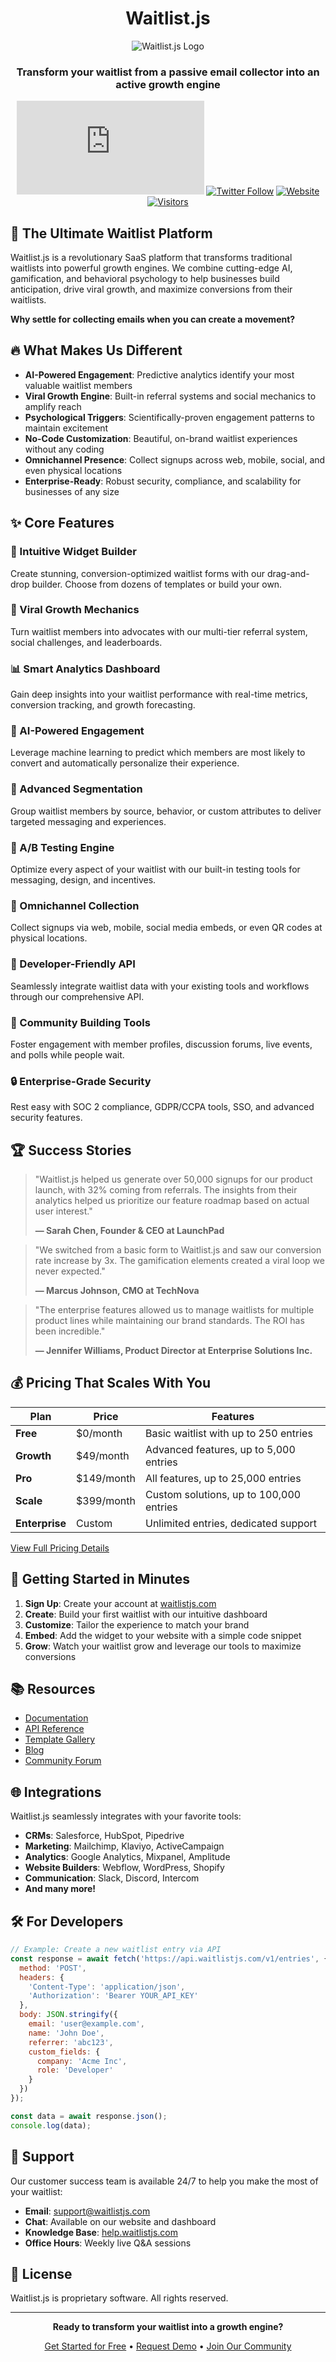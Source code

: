 <div align="center">

# Waitlist.js

![Waitlist.js Logo](/public/logo.svg)

### Transform your waitlist from a passive email collector into an active growth engine

[![GitHub stars](https://img.shields.io/github/stars/waitlistjs/waitlist.js?style=social)](https://github.com/waitlistjs/waitlist.js)
[![Twitter Follow](https://img.shields.io/twitter/follow/waitlistjs?style=social)](https://twitter.com/waitlistjs)
[![Website](https://img.shields.io/badge/Website-waitlistjs.com-blue)](https://waitlistjs.com)
[![Visitors](https://api.visitorbadge.io/api/combined?path=https%3A%2F%2Fgithub.com%2FSH20RAJ%2Fwaitlist.js&countColor=%23263759&style=flat-square)](https://visitorbadge.io/status?path=https%3A%2F%2Fgithub.com%2FSH20RAJ%2Fwaitlist.js)


</div>

## 🚀 The Ultimate Waitlist Platform

Waitlist.js is a revolutionary SaaS platform that transforms traditional waitlists into powerful growth engines. We combine cutting-edge AI, gamification, and behavioral psychology to help businesses build anticipation, drive viral growth, and maximize conversions from their waitlists.

**Why settle for collecting emails when you can create a movement?**

## 🔥 What Makes Us Different

- **AI-Powered Engagement**: Predictive analytics identify your most valuable waitlist members
- **Viral Growth Engine**: Built-in referral systems and social mechanics to amplify reach
- **Psychological Triggers**: Scientifically-proven engagement patterns to maintain excitement
- **No-Code Customization**: Beautiful, on-brand waitlist experiences without any coding
- **Omnichannel Presence**: Collect signups across web, mobile, social, and even physical locations
- **Enterprise-Ready**: Robust security, compliance, and scalability for businesses of any size

## ✨ Core Features

### 🎨 Intuitive Widget Builder
Create stunning, conversion-optimized waitlist forms with our drag-and-drop builder. Choose from dozens of templates or build your own.

### 🚀 Viral Growth Mechanics
Turn waitlist members into advocates with our multi-tier referral system, social challenges, and leaderboards.

### 📊 Smart Analytics Dashboard
Gain deep insights into your waitlist performance with real-time metrics, conversion tracking, and growth forecasting.

### 🤖 AI-Powered Engagement
Leverage machine learning to predict which members are most likely to convert and automatically personalize their experience.

### 🎯 Advanced Segmentation
Group waitlist members by source, behavior, or custom attributes to deliver targeted messaging and experiences.

### 🔄 A/B Testing Engine
Optimize every aspect of your waitlist with our built-in testing tools for messaging, design, and incentives.

### 📱 Omnichannel Collection
Collect signups via web, mobile, social media embeds, or even QR codes at physical locations.

### 🔌 Developer-Friendly API
Seamlessly integrate waitlist data with your existing tools and workflows through our comprehensive API.

### 👥 Community Building Tools
Foster engagement with member profiles, discussion forums, live events, and polls while people wait.

### 🔒 Enterprise-Grade Security
Rest easy with SOC 2 compliance, GDPR/CCPA tools, SSO, and advanced security features.

## 🏆 Success Stories

> "Waitlist.js helped us generate over 50,000 signups for our product launch, with 32% coming from referrals. The insights from their analytics helped us prioritize our feature roadmap based on actual user interest."
>
> **— Sarah Chen, Founder & CEO at LaunchPad**

> "We switched from a basic form to Waitlist.js and saw our conversion rate increase by 3x. The gamification elements created a viral loop we never expected."
>
> **— Marcus Johnson, CMO at TechNova**

> "The enterprise features allowed us to manage waitlists for multiple product lines while maintaining our brand standards. The ROI has been incredible."
>
> **— Jennifer Williams, Product Director at Enterprise Solutions Inc.**

## 💰 Pricing That Scales With You

| Plan | Price | Features |
|------|-------|----------|
| **Free** | $0/month | Basic waitlist with up to 250 entries |
| **Growth** | $49/month | Advanced features, up to 5,000 entries |
| **Pro** | $149/month | All features, up to 25,000 entries |
| **Scale** | $399/month | Custom solutions, up to 100,000 entries |
| **Enterprise** | Custom | Unlimited entries, dedicated support |

[View Full Pricing Details](https://waitlistjs.com/pricing)

## 🚀 Getting Started in Minutes

1. **Sign Up**: Create your account at [waitlistjs.com](https://waitlistjs.com)
2. **Create**: Build your first waitlist with our intuitive dashboard
3. **Customize**: Tailor the experience to match your brand
4. **Embed**: Add the widget to your website with a simple code snippet
5. **Grow**: Watch your waitlist grow and leverage our tools to maximize conversions

## 📚 Resources

- [Documentation](https://docs.waitlistjs.com)
- [API Reference](https://docs.waitlistjs.com/api)
- [Template Gallery](https://waitlistjs.com/templates)
- [Blog](https://waitlistjs.com/blog)
- [Community Forum](https://community.waitlistjs.com)

## 🌐 Integrations

Waitlist.js seamlessly integrates with your favorite tools:

- **CRMs**: Salesforce, HubSpot, Pipedrive
- **Marketing**: Mailchimp, Klaviyo, ActiveCampaign
- **Analytics**: Google Analytics, Mixpanel, Amplitude
- **Website Builders**: Webflow, WordPress, Shopify
- **Communication**: Slack, Discord, Intercom
- **And many more!**

## 🛠️ For Developers

```javascript
// Example: Create a new waitlist entry via API
const response = await fetch('https://api.waitlistjs.com/v1/entries', {
  method: 'POST',
  headers: {
    'Content-Type': 'application/json',
    'Authorization': 'Bearer YOUR_API_KEY'
  },
  body: JSON.stringify({
    email: 'user@example.com',
    name: 'John Doe',
    referrer: 'abc123',
    custom_fields: {
      company: 'Acme Inc',
      role: 'Developer'
    }
  })
});

const data = await response.json();
console.log(data);
```

## 🤝 Support

Our customer success team is available 24/7 to help you make the most of your waitlist:

- **Email**: support@waitlistjs.com
- **Chat**: Available on our website and dashboard
- **Knowledge Base**: [help.waitlistjs.com](https://help.waitlistjs.com)
- **Office Hours**: Weekly live Q&A sessions

## 📝 License

Waitlist.js is proprietary software. All rights reserved.

---

<div align="center">

**Ready to transform your waitlist into a growth engine?**

[Get Started for Free](https://waitlistjs.com/signup) • [Request Demo](https://waitlistjs.com/demo) • [Join Our Community](https://community.waitlistjs.com)

</div>
